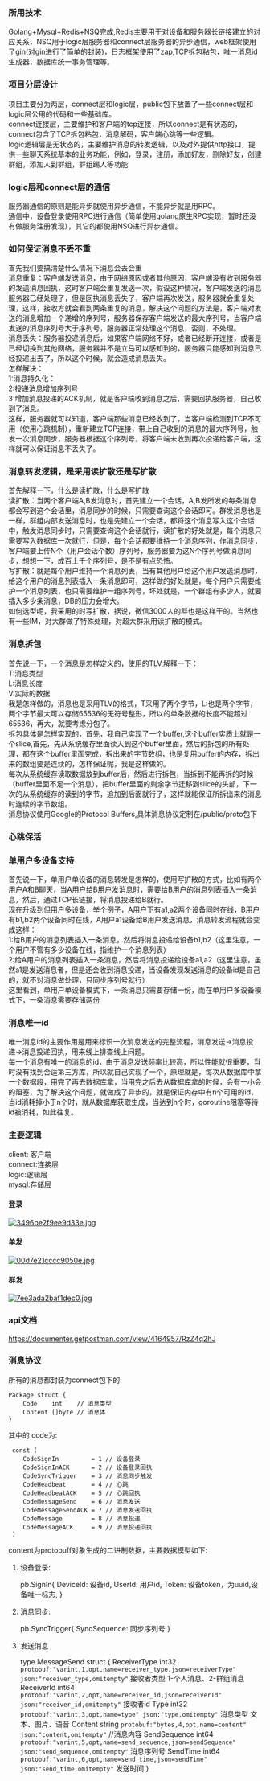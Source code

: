 ### 所用技术
Golang+Mysql+Redis+NSQ完成,Redis主要用于对设备和服务器长链接建立的对应关系，NSQ用于logic层服务器和connect层服务器的异步通信，web框架使用了gin(对gin进行了简单的封装)，日志框架使用了zap,TCP拆包粘包，唯一消息id生成器，数据库统一事务管理等。
### 项目分层设计
项目主要分为两层，connect层和logic层，public包下放置了一些connect层和logic层公用的代码和一些基础库。  
connect连接层，主要维护和客户端的tcp连接，所以connect是有状态的，connect包含了TCP拆包粘包，消息解码，客户端心跳等一些逻辑。    
logic逻辑层是无状态的，主要维护消息的转发逻辑，以及对外提供http接口，提供一些聊天系统基本的业务功能，例如，登录，注册，添加好友，删除好友，创建群组，添加人到群组，群组踢人等功能
### logic层和connect层的通信
服务器通信的原则是能异步就使用异步通信，不能异步就是用RPC。  
通信中，设备登录使用RPC进行通信（简单使用golang原生RPC实现，暂时还没有做服务注册发现），其它的都使用NSQ进行异步通信。 
### 如何保证消息不丢不重
首先我们要搞清楚什么情况下消息会丢会重  
消息重复：客户端发送消息，由于网络原因或者其他原因，客户端没有收到服务器的发送消息回执，这时客户端会重复发送一次，假设这种情况，客户端发送的消息服务器已经处理了，但是回执消息丢失了，客户端再次发送，服务器就会重复处理，这样，接收方就会看到两条重复的消息，解决这个问题的方法是，客户端对发送的消息增加一个递增的序列号，服务器保存客户端发送的最大序列号，当客户端发送的消息序列号大于序列号，服务器正常处理这个消息，否则，不处理。  
消息丢失：服务器投递消息后，如果客户端网络不好，或者已经断开连接，或者是已经切换到其他网络，服务器并不是立马可以感知到的，服务器只能感知到消息已经投递出去了，所以这个时候，就会造成消息丢失。  
怎样解决：  
1:消息持久化：  
2:投递消息增加序列号  
3:增加消息投递的ACK机制，就是客户端收到消息之后，需要回执服务器，自己收到了消息。  
这样，服务器就可以知道，客户端那些消息已经收到了，当客户端检测到TCP不可用（使用心跳机制），重新建立TCP连接，带上自己收到的消息的最大序列号，触发一次消息同步，服务器根据这个序列号，将客户端未收到再次投递给客户端，这样就可以保证消息不丢失了。  
### 消息转发逻辑，是采用读扩散还是写扩散
首先解释一下，什么是读扩散，什么是写扩散  
读扩散：当两个客户端A,B发消息时，首先建立一个会话，A,B发所发的每条消息都会写到这个会话里，消息同步的时候，只需要查询这个会话即可。群发消息也是一样，群组内部发送消息时，也是先建立一个会话，都将这个消息写入这个会话中，触发消息同步时，只需要查询这个会话就行，读扩散的好处就是，每个消息只需要写入数据库一次就行，但是，每个会话都要维持一个消息序列，作消息同步，客户端要上传N个（用户会话个数）序列号，服务器要为这N个序列号做消息同步，想想一下，成百上千个序列号，是不是有点恐怖。  
写扩散：就是每个用户维持一个消息列表，当有其他用户给这个用户发送消息时，给这个用户的消息列表插入一条消息即可，这样做的好处就是，每个用户只需要维护一个消息列表，也只需要维护一组序列号，坏处就是，一个群组有多少人，就要插入多少条消息，DB的压力会增大。  
如何选型呢，我采用的时写扩散，据说，微信3000人的群也是这样干的。当然也有一些IM，对大群做了特殊处理，对超大群采用读扩散的模式。
### 消息拆包
首先说一下，一个消息是怎样定义的，使用的TLV,解释一下：  
T:消息类型  
L:消息长度  
V:实际的数据  
我是怎样做的，消息也是采用TLV的格式，T采用了两个字节，L:也是两个字节，两个字节最大可以存储65536的无符号整形，所以的单条数据的长度不能超过65536，再大，就要考虑分包了。  
拆包具体是怎样实现的，首先，我自己实现了一个buffer,这个buffer实质上就是一个slice,首先，先从系统缓存里面读入到这个buffer里面，然后的拆包的所有处理，都在这个buffer里面完成，拆出来的字节数组，也是复用buffer的内存，拆出来的数组要是连续的，怎样保证呢，我是这样做的。  
每次从系统缓存读取数据放到buffer后，然后进行拆包，当拆到不能再拆的时候（buffer里面不足一个消息），把buffer里面的剩余字节迁移到slice的头部，下一次的从系统缓存的读到的字节，追加到后面就行了，这样就能保证所拆出来的消息时连续的字节数组。  
消息协议使用Google的Protocol   Buffers,具体消息协议定制在/public/proto包下
### 心跳保活

### 单用户多设备支持
首先说一下，单用户单设备的消息转发是怎样的，使用写扩散的方式，比如有两个用户A和B聊天，当A用户给B用户发消息时，需要给B用户的消息列表插入一条消息，然后，通过TCP长链接，将消息投递给B就行。  
现在升级到但用户多设备，举个例子，A用户下有a1,a2两个设备同时在线，B用户有b1,b2两个设备同时在线，A用户a1设备给B用户发送消息，消息转发流程就会变成这样：  
1:给B用户的消息列表插入一条消息，然后将消息投递给设备b1,b2（这里注意，一个用户不管有多少设备在线，指维护一个消息列表）  
2:给A用户的消息列表插入一条消息，然后将消息投递给设备a1,a2（这里注意，虽然a1是发送消息者，但是还会收到消息投递，当设备发现发送消息的设备id是自己的，就不对消息做处理，只同步序列号就行）  
这里看到，单用户单设备模式下，一条消息只需要存储一份，而在单用户多设备模式下，一条消息需要存储两份

### 消息唯一id
唯一消息id的主要作用是用来标识一次消息发送的完整流程，消息发送->消息投递->消息投递回执，用来线上排查线上问题。  
每一个消息有唯一的消息的id，由于消息发送频率比较高，所以性能就很重要，当时没有找到合适第三方库，所以就自己实现了一个，原理就是，每次从数据库中拿一个数据段，用完了再去数据库拿，当用完之后去从数据库拿的时候，会有一小会的阻塞，为了解决这个问题，就做成了异步的，就是保证内存中有n个可用的id，当id消耗掉小于n个时，就从数据库获取生成，当达到n个时，goroutine阻塞等待id被消耗，如此往复。

### 主要逻辑
client: 客户端  
connect:连接层  
logic:逻辑层  
mysql:存储层  

#### 登录
[![3496be2f9ee9d33e.jpg](http://www.wailian.work/images/2018/11/12/3496be2f9ee9d33e.jpg)](http://www.wailian.work/image/BVGV24)

#### 单发
[![00d7e21cccc9050e.jpg](http://www.wailian.work/images/2018/11/12/00d7e21cccc9050e.jpg)](http://www.wailian.work/image/BVGZkp)
#### 群发
[![7ee3ada2baf1dec0.jpg](http://www.wailian.work/images/2018/11/12/7ee3ada2baf1dec0.jpg)](http://www.wailian.work/image/BVGtLc)

### api文档
https://documenter.getpostman.com/view/4164957/RzZ4q2hJ

### 消息协议
所有的消息都封装为connect包下的:

    Package struct {
        Code    int    // 消息类型
        Content []byte // 消息体
    }      
其中的 code为:

     const (
     	CodeSignIn         = 1 // 设备登录
     	CodeSignInACK      = 2 // 设备登录回执
     	CodeSyncTrigger    = 3 // 消息同步触发
     	CodeHeadbeat       = 4 // 心跳
     	CodeHeadbeatACK    = 5 // 心跳回执
     	CodeMessageSend    = 6 // 消息发送
     	CodeMessageSendACK = 7 // 消息发送回执
     	CodeMessage        = 8 // 消息投递
     	CodeMessageACK     = 9 // 消息投递回执
     )      
content为protobuff对象生成的二进制数据，主要数据模型如下:           
1. 设备登录:


    pb.SignIn{
        DeviceId: 设备id,
        UserId:   用户id,
        Token:    设备token，为uuid,设备唯一标志,
    }
2. 消息同步:


    pb.SyncTrigger{
         SyncSequence: 同步序列号
    }
3.  发送消息


    type MessageSend struct {
    	ReceiverType int32  `protobuf:"varint,1,opt,name=receiver_type,json=receiverType" json:"receiver_type,omitempty"` 接收者类型 1-个人消息、2-群组消息
    	ReceiverId   int64  `protobuf:"varint,2,opt,name=receiver_id,json=receiverId" json:"receiver_id,omitempty"`  接收者id
    	Type         int32  `protobuf:"varint,3,opt,name=type" json:"type,omitempty"`    消息类型 文本、图片、语音
    	Content      string `protobuf:"bytes,4,opt,name=content" json:"content,omitempty"`   //消息内容
    	SendSequence int64  `protobuf:"varint,5,opt,name=send_sequence,json=sendSequence" json:"send_sequence,omitempty"` 消息序列号
    	SendTime     int64  `protobuf:"varint,6,opt,name=send_time,json=sendTime" json:"send_time,omitempty"`   发送时间
    } 